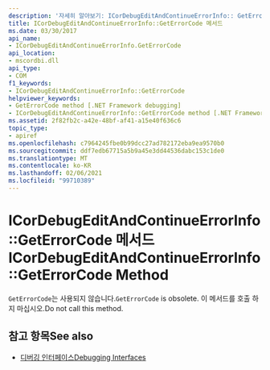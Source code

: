 ```yaml
---
description: '자세히 알아보기: ICorDebugEditAndContinueErrorInfo:: GetErrorCode 메서드'
title: ICorDebugEditAndContinueErrorInfo::GetErrorCode 메서드
ms.date: 03/30/2017
api_name:
- ICorDebugEditAndContinueErrorInfo.GetErrorCode
api_location:
- mscordbi.dll
api_type:
- COM
f1_keywords:
- ICorDebugEditAndContinueErrorInfo::GetErrorCode
helpviewer_keywords:
- GetErrorCode method [.NET Framework debugging]
- ICorDebugEditAndContinueErrorInfo::GetErrorCode method [.NET Framework debugging]
ms.assetid: 2f82fb2c-a42e-48bf-af41-a15e40f636c6
topic_type:
- apiref
ms.openlocfilehash: c7964245fbe0b99dcc27ad782172eba9ea9570b0
ms.sourcegitcommit: ddf7edb67715a5b9a45e3dd44536dabc153c1de0
ms.translationtype: MT
ms.contentlocale: ko-KR
ms.lasthandoff: 02/06/2021
ms.locfileid: "99710389"
---
```

# <a name="icordebugeditandcontinueerrorinfogeterrorcode-method"></a><span data-ttu-id="80deb-103">ICorDebugEditAndContinueErrorInfo::GetErrorCode 메서드</span><span class="sxs-lookup"><span data-stu-id="80deb-103">ICorDebugEditAndContinueErrorInfo::GetErrorCode Method</span></span>

<span data-ttu-id="80deb-104">`GetErrorCode`는 사용되지 않습니다.</span><span class="sxs-lookup"><span data-stu-id="80deb-104">`GetErrorCode` is obsolete.</span></span> <span data-ttu-id="80deb-105">이 메서드를 호출 하지 마십시오.</span><span class="sxs-lookup"><span data-stu-id="80deb-105">Do not call this method.</span></span>  
  
## <a name="see-also"></a><span data-ttu-id="80deb-106">참고 항목</span><span class="sxs-lookup"><span data-stu-id="80deb-106">See also</span></span>

- [<span data-ttu-id="80deb-107">디버깅 인터페이스</span><span class="sxs-lookup"><span data-stu-id="80deb-107">Debugging Interfaces</span></span>](debugging-interfaces.md)
